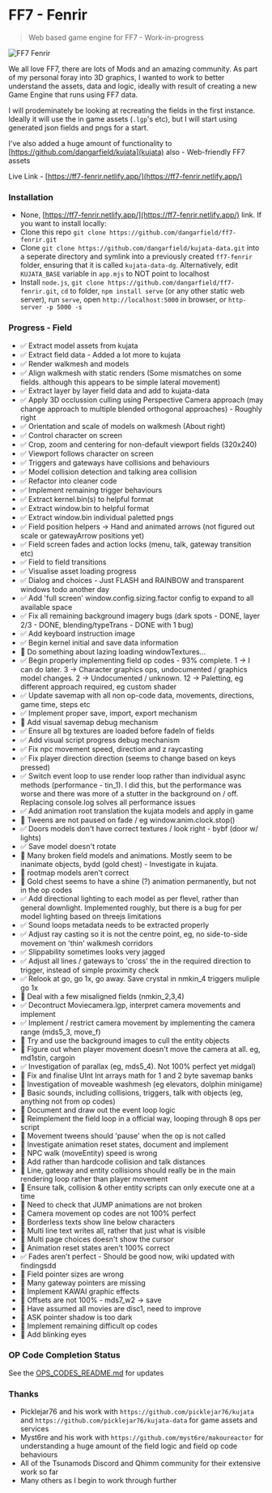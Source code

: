 # FF7 - Fenrir
> Web based game engine for FF7 - Work-in-progress

![FF7 Fenrir](https://i.ibb.co/bdNzhtR/good.png)

We all love FF7, there are lots of Mods and an amazing community. As part of my personal foray into 3D graphics, I wanted to work to better understand the assets, data and logic, ideally with result of creating a new Game Engine that runs using FF7 data.

I will prodeminately be looking at recreating the fields in the first instance. Ideally it will use the in game assets (`.lgp`'s etc), but I will start using generated json fields and pngs for a start.

I've also added a huge amount of functionality to [https://github.com/dangarfield/kujata](kujata) also - Web-friendly FF7 assets

Live Link - [https://ff7-fenrir.netlify.app/](https://ff7-fenrir.netlify.app/)

### Installation
- None, [https://ff7-fenrir.netlify.app/](https://ff7-fenrir.netlify.app/) link. If you want to install locally:
- Clone this repo `git clone https://github.com/dangarfield/ff7-fenrir.git`
- Clone `git clone https://github.com/dangarfield/kujata-data.git` into a seperate directory and symlink into a previously created `ff7-fenrir` folder, ensuring that it is called `kujata-data-dg`. Alternatively, edit `KUJATA_BASE` variable in `app.mjs` to NOT point to localhost
- Install `node.js`, `git clone https://github.com/dangarfield/ff7-fenrir.git`, `cd` to folder, `npm install serve` (or any other static web server), run `serve`, open `http://localhost:5000` in browser, or `http-server -p 5000 -s`

### Progress - Field
- :white_check_mark: Extract model assets from kujata
- :white_check_mark: Extract field data - Added a lot more to kujata
- :white_check_mark: Render walkmesh and models
- :white_check_mark: Align walkmesh with static renders (Some mismatches on some fields. although this appears to be simple lateral movement)
- :white_check_mark: Extract layer by layer field data and add to kujata-data
- :white_check_mark: Apply 3D occlussion culling using Perspective Camera approach (may change approach to multiple blended orthogonal approaches) - Roughly right
- :white_check_mark: Orientation and scale of models on walkmesh (About right)
- :white_check_mark: Control character on screen
- :white_check_mark: Crop, zoom and centering for non-default viewport fields (320x240)
- :white_check_mark: Viewport follows character on screen
- :white_check_mark: Triggers and gateways have collisions and behaviours
- :white_check_mark: Model collision detection and talking area collision
- :white_check_mark: Refactor into cleaner code
- :white_check_mark: Implement remaining trigger behaviours
- :white_check_mark: Extract kernel.bin(s) to helpful format
- :white_check_mark: Extract window.bin to helpful format
- :white_check_mark: Extract window.bin individual paletted pngs
- :white_check_mark: Field position helpers -> Hand and animated arrows (not figured out scale or gatewayArrow positions yet)
- :white_check_mark: Field screen fades and action locks (menu, talk, gateway transition etc)
- :white_check_mark: Field to field transitions
- :white_check_mark: Visualise asset loading progress
- :white_check_mark: Dialog and choices - Just FLASH and RAINBOW and transparent windows todo another day
- :white_check_mark: Add 'full screen' window.config.sizing.factor config to expand to all available space
- :white_check_mark: Fix all remaining background imagery bugs (dark spots - DONE, layer 2/3 - DONE, blending/typeTrans - DONE with 1 bug)
- :white_check_mark: Add keyboard instruction image
- :white_check_mark: Begin kernel initial and save data information
- :black_square_button: Do something about lazing loading windowTextures...
- :white_check_mark: Begin properly implementing field op codes - 93% complete. 1 -> I can do later. 3 -> Character graphics ops, undocumented / graphics model changes. 2 -> Undocumented / unknown. 12 -> Paletting, eg different approach required, eg custom shader
- :white_check_mark: Update savemap with all non op-code data, movements, directions, game time, steps etc
- :white_check_mark: Implement proper save, import, export mechanism
- :black_square_button: Add visual savemap debug mechanism
- :white_check_mark: Ensure all bg textures are loaded before fadeIn of fields
- :white_check_mark: Add visual script progress debug mechanism
- :white_check_mark: Fix npc movement speed, direction and z raycasting
- :white_check_mark: Fix player direction direction (seems to change based on keys pressed)
- :white_check_mark: Switch event loop to use render loop rather than individual async methods (performance - tin_1). I did this, but the performance was worse and there was more of a stutter in the background on / off. Replacing console.log solves all performance issues
- :white_check_mark: Add animation root translation the kujata models and apply in game
- :black_square_button: Tweens are not paused on fade / eg window.anim.clock.stop()
- :white_check_mark: Doors models don't have correct textures / look right - bybf (door w/ lights)
- :white_check_mark: Save model doesn't rotate
- :black_square_button: Many broken field models and animations. Mostly seem to be inanimate objects, bydd (gold chest) - Investigate in kujata.
- :black_square_button: rootmap models aren't correct
- :black_square_button: Gold chest seems to have a shine (?) animation permanently, but not in the op codes 
- :white_check_mark: Add directional lighting to each model as per flevel, rather than general downlight. Implemented roughly, but there is a bug for per model lighting based on threejs limitations
- :white_check_mark: Sound loops metadata needs to be extracted properly
- :white_check_mark: Adjust ray casting so it is not the centre point, eg, no side-to-side movement on 'thin' walkmesh corridors
- :white_check_mark: Slippability sometimes looks very jagged
- :white_check_mark: Adjust all lines / gateways to 'cross' the in the required direction to trigger, instead of simple proximity check
- :white_check_mark: Relook at go, go 1x, go away. Save crystal in nmkin_4 triggers muliple go 1x
- :black_square_button: Deal with a few misaligned fields (nmkin_2,3,4)
- :white_check_mark: Decontruct Moviecamera.lgp, interpret camera movements and implement
- :white_check_mark: Implement / restrict camera movement by implementing the camera range (mds5_3, move_f)
- :black_square_button: Try and use the background images to cull the entity objects
- :black_square_button: Figure out when player movement doesn't move the camera at all. eg, md1stin, cargoin
- :white_check_mark: Investigation of parallax (eg, mds5_4). Not 100% perfect yet midgal)
- :black_square_button: Fix and finalise UInt Int arrays math for 1 and 2 byte savemap banks
- :black_square_button: Investigation of moveable washmesh (eg elevators, dolphin minigame)
- :black_square_button: Basic sounds, including collisions, triggers, talk with objects (eg, anything not from op codes)
- :black_square_button: Document and draw out the event loop logic
- :black_square_button: Reimplement the field loop in a official way, looping through 8 ops per script
- :black_square_button: Movement tweens should 'pause' when the op is not called
- :black_square_button: Investigate animation reset states, document and implement
- :black_square_button: NPC walk (moveEntity) speed is wrong
- :black_square_button: Add rather than hardcode collision and talk distances
- :black_square_button: Line, gateway and entity collisions should really be in the main rendering loop rather than player movement
- :black_square_button: Ensure talk, collision & other entity scripts can only execute one at a time
- :black_square_button: Need to check that JUMP animations are not broken
- :black_square_button: Camera movement op codes are not 100% perfect
- :black_square_button: Borderless texts show line below characters
- :black_square_button: Multi line text writes all, rather that just what is visible
- :black_square_button: Multi page choices doesn't show the cursor
- :black_square_button: Animation reset states aren't 100% correct
- :white_check_mark: Fades aren't perfect - Should be good now, wiki updated with findingsdd
- :black_square_button: Field pointer sizes are wrong
- :black_square_button: Many gateway pointers are missing
- :black_square_button: Implement KAWAI graphic effects
- :black_square_button: Offsets are not 100% - mds7_w2 -> save
- :black_square_button: Have assumed all movies are disc1, need to improve
- :black_square_button: ASK pointer shadow is too dark
- :black_square_button: Implement remaining difficult op codes
- :black_square_button: Add blinking eyes

### OP Code Completion Status
See the [OPS_CODES_README.md](https://github.com/dangarfield/ff7-fenrir/blob/master/OPS_CODES_README.md) for updates


### Thanks
- Picklejar76 and his work with `https://github.com/picklejar76/kujata` and `https://github.com/picklejar76/kujata-data` for game assets and services
- Myst6re and his work with `https://github.com/myst6re/makoureactor` for understanding a huge amount of the field logic and field op code behaviours
- All of the Tsunamods Discord and Qhimm community for their extensive work so far
- Many others as I begin to work through further
